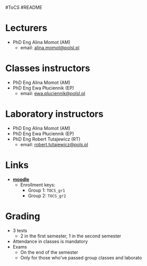 #ToCS #README 

# Lecturers
- PhD Eng Alina Momot (AM)
	- email: alina.momot@polsl.pl

# Classes instructors
- PhD Eng Alina Momot (AM)
- PhD Eng Ewa Płuciennik (EP)
	- email: ewa.pluciennik@polsl.pl

# Laboratory instructors
- PhD Eng Alina Momot (AM)
- PhD Eng Ewa Płuciennik (EP)
- PhD Eng Robert Tutajewicz (RT)
	- email: robert.tutajewicz@pols.pl

# Links
- [**moodle**](https://platforma.polsl.pl/rau2/course/view.php?id=877)
	- Enrollment keys:
		- Group 1: `TOCS_gr1`
		- Group 2: `TOCS_gr2`

# Grading
- 3 tests
	- 2 in the first semester, 1 in the second semester
- Attendance in classes is mandatory
- Exams
	- On the end of the semester
	- Only for those who've passed group classes and laborato